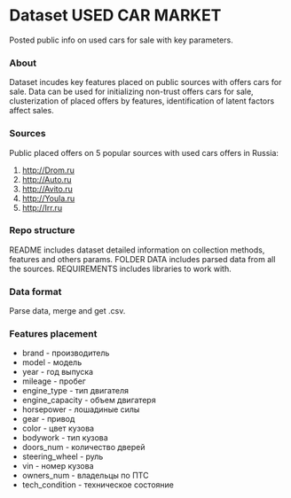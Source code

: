 # Dataset USED CAR MARKET
Posted public info on used cars for sale with key parameters.

### About
Dataset incudes key features placed on public sources with offers cars for sale. Data can be used for initializing non-trust offers cars for sale, clusterization of placed offers by features, identification of latent factors affect sales.

### Sources
Public placed offers on 5 popular sources with used cars offers in Russia:
1. http://Drom.ru
2. http://Auto.ru
3. http://Avito.ru
4. http://Youla.ru
5. http://Irr.ru

### Repo structure
README includes dataset detailed information on collection methods, features and others params.
FOLDER DATA includes parsed data from all the sources.
REQUIREMENTS includes libraries to work with.

### Data format
Parse data, merge and get .csv.

### Features placement

- brand - производитель
- model - модель
- year - год выпуска
- mileage - пробег
- engine_type - тип двигателя
- engine_capacity - объем двигатеря
- horsepower - лошадиные силы
- gear - привод
- color - цвет кузова
- bodywork - тип кузова
- doors_num - количество дверей
- steering_wheel - руль
- vin - номер кузова
- owners_num - владельцы по ПТС
- tech_condition - техническое состояние
